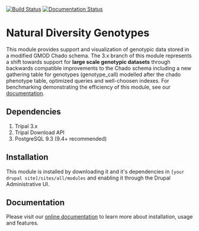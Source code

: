 [![Build Status](https://travis-ci.org/UofS-Pulse-Binfo/nd_genotypes.svg?branch=7.x-3.x)](https://travis-ci.org/UofS-Pulse-Binfo/nd_genotypes)
[![Documentation Status](https://readthedocs.org/projects/nd-genotypes/badge/?version=latest)](https://nd-genotypes.readthedocs.io/en/latest/?badge=latest)
# Natural Diversity Genotypes
This module provides support and visualization of genotypic data stored in a modified GMOD Chado schema. The 3.x branch of this module represents a shift towards support for **large scale genotypic datasets** through backwards compatible improvements to the Chado schema including a new gathering table for genotypes (genotype_call) modelled after the chado phenotype table, optimized queries and well-choosen indexes. For benchmarking demonstrating the efficiency of this module, see our [documentation](https://nd-genotypes.readthedocs.io/en/latest/data_storage/benchmarking.html).

## Dependencies
1. Tripal 3.x
2. Tripal Download API
3. PostgreSQL 9.3 (9.4+ recommended)

## Installation
 This module is installed by downloading it and it's dependencies in `[your drupal site]/sites/all/modules` and enabling it through the Drupal Administrative UI.

## Documentation

Please visit our [online documentation](https://nd-genotypes.readthedocs.io/en/latest/index.html) to learn more about installation, usage and features.
